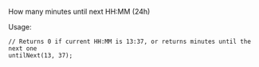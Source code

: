 How many minutes until next HH:MM (24h)

Usage:

	// Returns 0 if current HH:MM is 13:37, or returns minutes until the next one
	untilNext(13, 37); 

